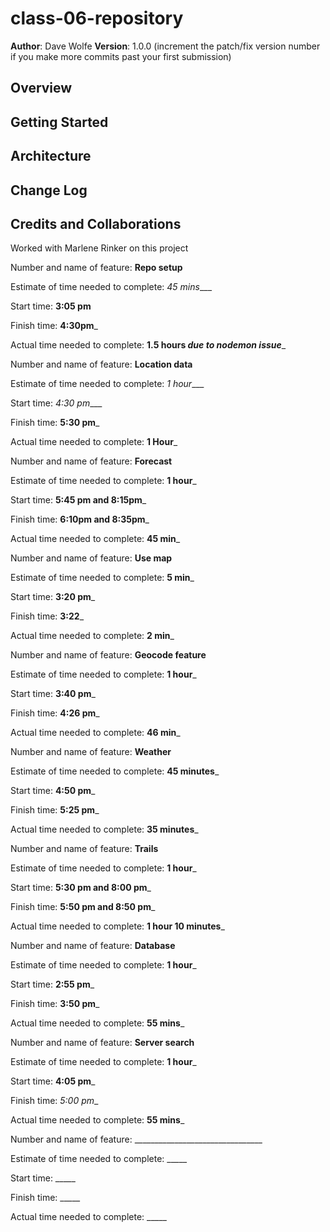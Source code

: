 # class-06-repository

**Author**: Dave Wolfe
**Version**: 1.0.0 (increment the patch/fix version number if you make more commits past your first submission)

## Overview
<!-- Provide a high level overview of what this application is and why you are building it, beyond the fact that it's an assignment for this class. (i.e. What's your problem domain?) -->

## Getting Started
<!-- What are the steps that a user must take in order to build this app on their own machine and get it running? -->

## Architecture
<!-- Provide a detailed description of the application design. What technologies (languages, libraries, etc) you're using, and any other relevant design information. -->

## Change Log
<!-- Use this area to document the iterative changes made to your application as each feature is successfully implemented. Use time stamps. Here's an examples:

<!-- 01-01-2001 4:59pm - Application now has a fully-functional express server, with a GET route for the location resource.  -->

## Credits and Collaborations
<!-- Give credit (and a link) to other people or resources that helped you build this application. -->
Worked with Marlene Rinker on this project


Number and name of feature: __Repo setup__

Estimate of time needed to complete: _45 mins____

Start time: __3:05 pm__

Finish time: __4:30pm___

Actual time needed to complete: __1.5 hours *due to nodemon issue*___

Number and name of feature: __Location data__

Estimate of time needed to complete: _1 hour____

Start time: _4:30 pm____

Finish time: __5:30 pm___

Actual time needed to complete: __1 Hour___

Number and name of feature: __Forecast__

Estimate of time needed to complete: __1 hour___

Start time: __5:45 pm and 8:15pm___

Finish time: __6:10pm and 8:35pm___

Actual time needed to complete: __45 min___

Number and name of feature: __Use map__

Estimate of time needed to complete: __5 min___

Start time: __3:20 pm___

Finish time: __3:22___

Actual time needed to complete: __2 min___

Number and name of feature: __Geocode feature__

Estimate of time needed to complete: __1 hour___

Start time: __3:40 pm___

Finish time: __4:26 pm___

Actual time needed to complete: __46 min___

Number and name of feature: __Weather__

Estimate of time needed to complete: __45 minutes___

Start time: __4:50 pm___

Finish time: __5:25 pm___

Actual time needed to complete: __35 minutes___

Number and name of feature: __Trails__

Estimate of time needed to complete: __1 hour___

Start time: __5:30 pm and 8:00 pm___

Finish time: __5:50 pm and 8:50 pm___

Actual time needed to complete: __1 hour 10 minutes___

Number and name of feature: __Database__

Estimate of time needed to complete: __1 hour___

Start time: __2:55 pm___

Finish time: __3:50 pm___

Actual time needed to complete: __55 mins___

Number and name of feature: __Server search__

Estimate of time needed to complete: __1 hour___

Start time: __4:05 pm___

Finish time: _5:00 pm__

Actual time needed to complete: __55 mins___

Number and name of feature: ________________________________

Estimate of time needed to complete: _____

Start time: _____

Finish time: _____

Actual time needed to complete: _____